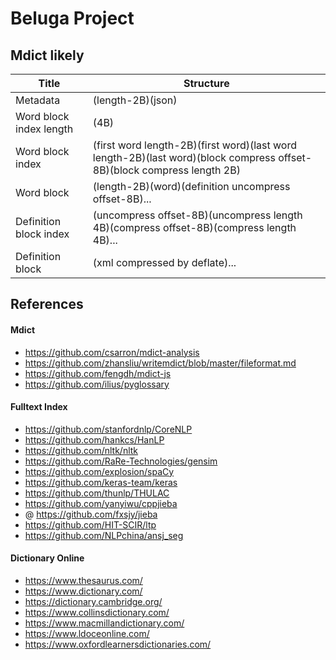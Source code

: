 # Beluga Project

## Mdict likely

| Title                   | Structure                                                                                                              |
| ----------------------- | ---------------------------------------------------------------------------------------------------------------------- |
| Metadata                | (length-2B)(json)                                                                                                      |
| Word block index length | (4B)                                                                                                                   |
| Word block index        | (first word length-2B)(first word)(last word length-2B)(last word)(block compress offset-8B)(block compress length 2B) |
| Word block              | (length-2B)(word)(definition uncompress offset-8B)...                                                                  |
| Definition block index  | (uncompress offset-8B)(uncompress length 4B)(compress offset-8B)(compress length 4B)...                                |
| Definition block        | (xml compressed by deflate)...                                                                                         |

## References

#### Mdict

- https://github.com/csarron/mdict-analysis
- https://github.com/zhansliu/writemdict/blob/master/fileformat.md
- https://github.com/fengdh/mdict-js
- https://github.com/ilius/pyglossary

#### Fulltext Index

- https://github.com/stanfordnlp/CoreNLP
- https://github.com/hankcs/HanLP
- https://github.com/nltk/nltk
- https://github.com/RaRe-Technologies/gensim
- https://github.com/explosion/spaCy
- https://github.com/keras-team/keras
- https://github.com/thunlp/THULAC
- https://github.com/yanyiwu/cppjieba
- @ https://github.com/fxsjy/jieba
- https://github.com/HIT-SCIR/ltp
- https://github.com/NLPchina/ansj_seg

#### Dictionary Online

- https://www.thesaurus.com/
- https://www.dictionary.com/
- https://dictionary.cambridge.org/
- https://www.collinsdictionary.com/
- https://www.macmillandictionary.com/
- https://www.ldoceonline.com/
- https://www.oxfordlearnersdictionaries.com/
